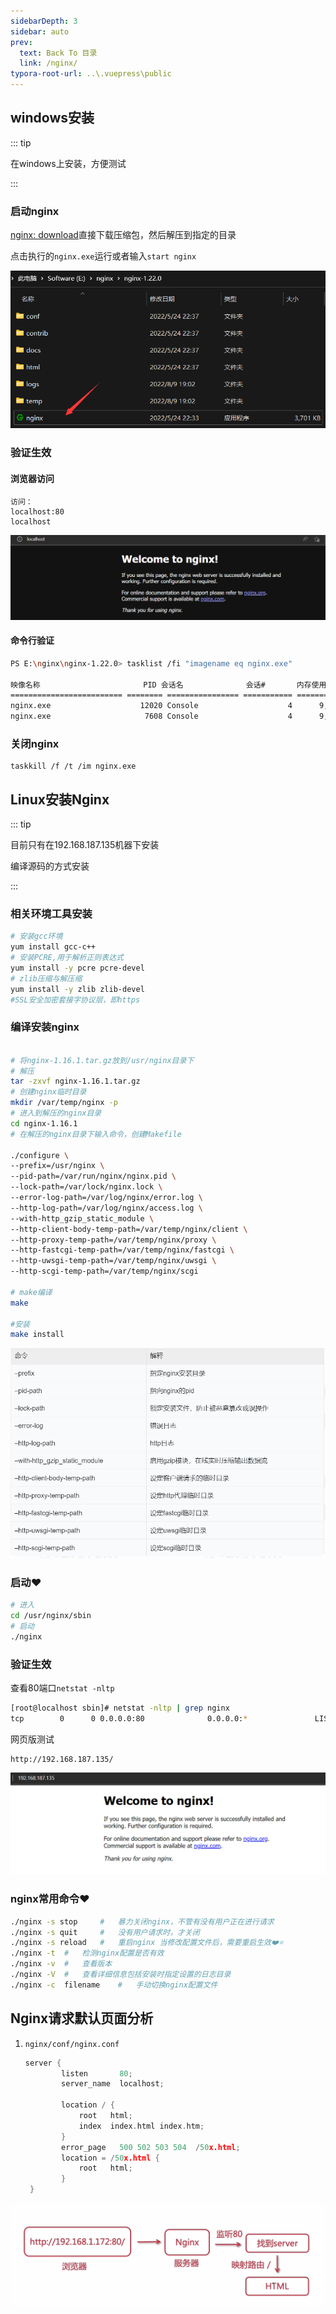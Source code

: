 ```yaml
---
sidebarDepth: 3
sidebar: auto
prev:
  text: Back To 目录
  link: /nginx/
typora-root-url: ..\.vuepress\public
---
```




## windows安装

::: tip

在windows上安装，方便测试

:::

### 启动nginx

[nginx: download](http://nginx.org/en/download.html)直接下载压缩包，然后解压到指定的目录

点击执行的`nginx.exe`运行或者输入`start nginx`

![image-20220809190619569](/images/nginx/image-20220809190619569.png)

### 验证生效

#### 浏览器访问

```
访问： 
localhost:80
localhost
```

![image-20220809190451631](/images/nginx/image-20220809190451631.png)

#### 命令行验证

```sh
PS E:\nginx\nginx-1.22.0> tasklist /fi "imagename eq nginx.exe"

映像名称                       PID 会话名              会话#       内存使用
========================= ======== ================ =========== ============
nginx.exe                    12020 Console                    4      9,248 K
nginx.exe                     7608 Console                    4      9,580 K
```

### 关闭nginx

```
taskkill /f /t /im nginx.exe
```



## Linux安装Nginx

::: tip

目前只有在192.168.187.135机器下安装

编译源码的方式安装

:::

### 相关环境工具安装

```sh
# 安装gcc环境
yum install gcc-c++
# 安装PCRE,用于解析正则表达式
yum install -y pcre pcre-devel
# zlib压缩与解压缩
yum install -y zlib zlib-devel
#SSL安全加密套接字协议层，即https

```

### 编译安装nginx

```sh

# 将nginx-1.16.1.tar.gz放到/usr/nginx目录下
# 解压
tar -zxvf nginx-1.16.1.tar.gz
# 创建nginx临时目录
mkdir /var/temp/nginx -p
# 进入到解压的nginx目录
cd nginx-1.16.1
# 在解压的nginx目录下输入命令，创建Makefile

./configure \
--prefix=/usr/nginx \
--pid-path=/var/run/nginx/nginx.pid \
--lock-path=/var/lock/nginx.lock \
--error-log-path=/var/log/nginx/error.log \
--http-log-path=/var/log/nginx/access.log \
--with-http_gzip_static_module \
--http-client-body-temp-path=/var/temp/nginx/client \
--http-proxy-temp-path=/var/temp/nginx/proxy \
--http-fastcgi-temp-path=/var/temp/nginx/fastcgi \
--http-uwsgi-temp-path=/var/temp/nginx/uwsgi \
--http-scgi-temp-path=/var/temp/nginx/scgi

# make编译
make

#安装
make install
```



![](/images/nginx/image-20210313121126138.png)



### 启动❤️

```sh
# 进入
cd /usr/nginx/sbin
# 启动
./nginx
```



### 验证生效

查看80端口`netstat -nltp`

```sh
[root@localhost sbin]# netstat -nltp | grep nginx
tcp        0      0 0.0.0.0:80              0.0.0.0:*               LISTEN      4381/nginx: master
```

网页版测试

```
http://192.168.187.135/
```

![image-20220810010842303](/images/nginx/image-20220810010842303.png)



### nginx常用命令❤️

```sh
./nginx -s stop		#	暴力关闭nginx，不管有没有用户正在进行请求
./nginx -s quit		#	没有用户请求时，才关闭
./nginx -s reload	#	重启nginx 当修改配置文件后，需要重启生效❤️⭐
./nginx -t	#	检测nginx配置是否有效
./nginx -v	#	查看版本
./nginx -V  #	查看详细信息包括安装时指定设置的日志目录
./nginx -c  filename	#   手动切换nginx配置文件
```



## Nginx请求默认页面分析

1. `nginx/conf/nginx.conf`

   ```c
   server {
           listen       80;
           server_name  localhost;
   
           location / {
               root   html;
               index  index.html index.htm;
           }
           error_page   500 502 503 504  /50x.html;
           location = /50x.html {
               root   html;
           }
    }
   ```

   

![](/images/nginx/image-20210313122955103.png)

